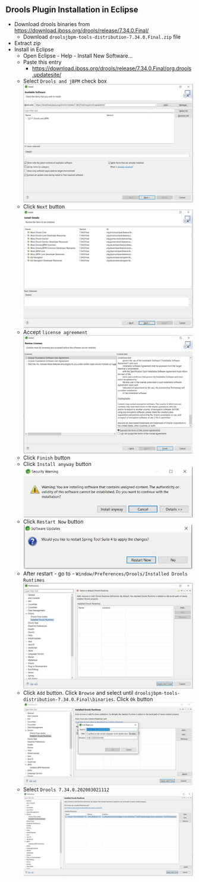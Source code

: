 ## Drools Plugin Installation in Eclipse
* Download drools binaries from https://download.jboss.org/drools/release/7.34.0.Final/
	* Download `droolsjbpm-tools-distribution-7.34.0.Final.zip` file
* Extract zip
* Install in Eclipse
	* Open Eclipse - Help - Install New Software...
	* Paste this entry 
		* https://download.jboss.org/drools/release/7.34.0.Final/org.drools.updatesite/
	* Select `Drools and jBPM` check box
![picture alt](1.jpg "select - org.drools.updatesite")
	* Click `Next` button
![picture](2.jpg)	
	* Accept `license agreement`
![picture](3.jpg)	
	* Click `Finish` button
	* Click `Install anyway` button
![picture](4.jpg)
	* Click `Restart Now` button
![picture](5.jpg)
	* After restart - go to - `Window/Preferences/Drools/Installed Drools Runtimes`
![picture](6.jpg)
	* Click `Add` button. Click `Browse` and select until `droolsjbpm-tools-distribution-7.34.0.Final\binaries`. Click `Ok` button
![picture](7.jpg)
	* Select `Drools 7.34.0.202003021112`
![picture](10.jpg)	
